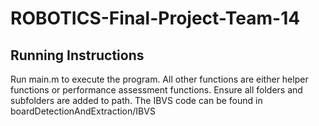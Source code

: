 # ROBOTICS-Final-Project-Team-14

## Running Instructions
Run main.m to execute the program. All other functions are either helper functions or performance assessment functions. Ensure all folders and subfolders are added to path.
The IBVS code can be found in boardDetectionAndExtraction/IBVS